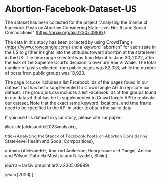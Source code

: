# Abortion-Facebook-Dataset-US

The dataset has been collected for the project "Analyzing the Stance of Facebook Posts on Abortion Considering State-level
Health and Social Compositions" (https://arxiv.org/abs/2305.09889).

The data in this study has been collected by using CrowdTangle (https://www.crowdtangle.com/) and a keyword "abortion" for each state in the US to gather insights into the attitudes toward abortion at the state level in the US. The time range selected was from May 4 to June 30, 2022, after the leak of the Supreme Court’s decision to overturn Roe V. Wade.
The total number of posts collected from public pages was 82,056, while the number of posts from public groups was 13,923.

The page_ids.csv includes a list Facebook Ids of the pages found in our dataset that has be to supplemented to CrowdTangle API to replicate our dataset.
The group_ids.csv includes a list Facebook Ids of the groups found in our dataset that has be to supplemented to CrowdTangle API to replicate our dataset.
Note that the exact same keyword, locations, and time frame need to be specified to the API in order to obtain the same data.

If you use this dataset in your study, please cite our paper:

@article{aleksandric2023analyzing,

  title={Analyzing the Stance of Facebook Posts on Abortion Considering State-level Health and Social Compositions},
  
  author={Aleksandric, Ana and Anderson, Henry Isaac and Dangal, Anisha and Wilson, Gabriela Mustata and Nilizadeh, Shirin},
  
  journal={arXiv preprint arXiv:2305.09889},
  
  year={2023}
}


